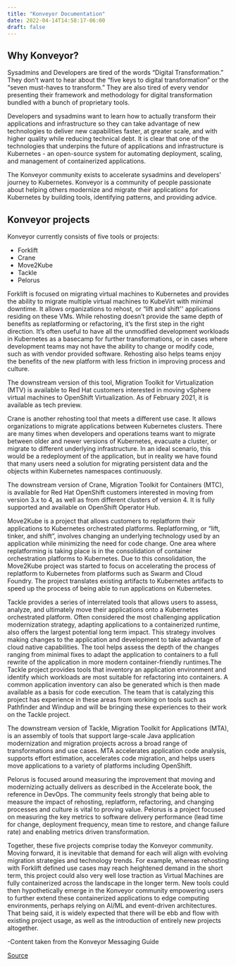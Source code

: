 ```yaml
---
title: "Konveyor Documentation"
date: 2022-04-14T14:58:17-06:00
draft: false
---
```

## Why Konveyor?
Sysadmins and Developers are tired of the words “Digital Transformation.” They don’t want to hear about the “five keys to digital transformation” or the “seven must-haves to transform.” They are also tired of every vendor presenting their framework and methodology for digital transformation bundled with a bunch of proprietary tools.

Developers and sysadmins want to learn how to actually transform their applications and infrastructure so they can take advantage of new technologies to deliver new capabilities faster, at greater scale, and with higher quality while reducing technical debt. It is clear that one of the technologies that underpins the future of applications and infrastructure is Kubernetes - an open-source system for automating deployment, scaling, and management of containerized applications.

The Konveyor community exists to accelerate sysadmins and developers' journey to Kubernetes. Konveyor is a community of people passionate about helping others modernize and migrate their applications for Kubernetes by building tools, identifying patterns, and providing advice.

## Konveyor projects
Konveyor currently consists of five tools or projects:

* Forklift
* Crane
* Move2Kube
* Tackle
* Pelorus

Forklift is focused on migrating virtual machines to Kubernetes and provides the ability to migrate multiple virtual machines to KubeVirt with minimal downtime. It allows organizations to rehost, or “lift and shift'' applications residing on these VMs. While rehosting doesn’t provide the same depth of benefits as replatforming or refactoring, it’s the first step in the right direction. It’s often useful to have all the unmodified development workloads in Kubernetes as a basecamp for further transformations, or in cases where development teams may not have the ability to change or modify code, such as with vendor provided software. Rehosting also helps teams enjoy the benefits of the new platform with less friction in improving process and culture.

The downstream version of this tool, Migration Toolkit for Virtualization (MTV) is available to Red Hat customers interested in moving vSphere virtual machines to OpenShift Virtualization. As of February 2021, it is available as tech preview.

Crane is another rehosting tool that meets a different use case. It allows organizations to migrate applications between Kubernetes clusters. There are many times when developers and operations teams want to migrate between older and newer versions of Kubernetes, evacuate a cluster, or migrate to different underlying infrastructure. In an ideal scenario, this would be a redeployment of the application, but in reality we have found that many users need a solution for migrating persistent data and the objects within Kubernetes namespaces continuously.

The downstream version of Crane, Migration Toolkit for Containers (MTC), is available for Red Hat OpenShift customers interested in moving from version 3.x to 4, as well as from different clusters of version 4. It is fully supported and available on OpenShift Operator Hub.

Move2Kube is a project that allows customers to replatform their applications to Kubernetes orchestrated platforms. Replatforming, or “lift, tinker, and shift”, involves changing an underlying technology used by an application while minimizing the need for code change. One area where replatforming is taking place is in the consolidation of container orchestration platforms to Kubernetes. Due to this consolidation, the Move2Kube project was started to focus on accelerating the process of replatform to Kubernetes from platforms such as Swarm and Cloud Foundry. The project translates existing artifacts to Kubernetes artifacts to speed up the process of being able to run applications on Kubernetes.

Tackle provides a series of interrelated tools that allows users to assess, analyze, and ultimately move their applications onto a Kubernetes orchestrated platform. Often considered the most challenging application modernization strategy, adapting applications to a containerized runtime, also offers the largest potential long term impact. This strategy involves making changes to the application and development to take advantage of cloud native capabilities. The tool helps assess the depth of the changes ranging from minimal fixes to adapt the application to containers to a full rewrite of the application in more modern container-friendly runtimes.The Tackle project provides tools that inventory an application environment and identify which workloads are most suitable for refactoring into containers. A common application inventory can also be generated which is then made available as a basis for code execution. The team that is catalyzing this project has experience in these areas from working on tools such as Pathfinder and Windup and will be bringing these experiences to their work on the Tackle project.

The downstream version of Tackle, Migration Toolkit for Applications (MTA), is an assembly of tools that support large-scale Java application modernization and migration projects across a broad range of transformations and use cases. MTA accelerates application code analysis, supports effort estimation, accelerates code migration, and helps users move applications to a variety of platforms including OpenShift.

Pelorus is focused around measuring the improvement that moving and modernizing actually delivers as described in the Accelerate book, the reference in DevOps. The community feels strongly that being able to measure the impact of rehosting, replatform, refactoring, and changing processes and culture is vital to proving value. Pelorus is a project focused on measuring the key metrics to software delivery performance (lead time for change, deployment frequency, mean time to restore, and change failure rate) and enabling metrics driven transformation.

Together, these five projects comprise today the Konveyor community. Moving forward, it is inevitable that demand for each will align with evolving migration strategies and technology trends. For example, whereas rehosting with Forklift defined use cases may reach heightened demand in the short term, this project could also very well lose traction as Virtual Machines are fully containerized across the landscape in the longer term. New tools could then hypothetically emerge in the Konveyor community empowering users to further extend these containerized applications to edge computing environments, perhaps relying on AI/ML and event-driven architectures. That being said, it is widely expected that there will be ebb and flow with existing project usage, as well as the introduction of entirely new projects altogether.

-Content taken from the Konveyor Messaging Guide

[Source](https://github.com/konveyor/konveyor.github.io/blob/main/content/_index.md)
